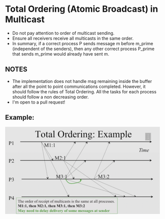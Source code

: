 # Total Ordering (Atomic Broadcast) in Multicast
- Do not pay attention to order of multicast sending.
- Ensure all receivers receive all multicasts in the same order.
- In summary, if a correct process P sends message m before m_prime (independent of the senders), then any other correct process P_prime that sends m_prime would already have sent m.


## NOTES
- The implementation does not handle msg remaining inside the buffer after all the point to point communications completed. However, it should follow the rules of Total Ordering. All the tasks for each process should follow a non decreasing order.
- I'm open to a pull request!

## Example:
![linr](./ex.png)
